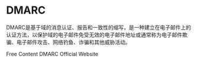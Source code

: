 # DMARC

DMARC是基于域的消息认证、报告和一致性的缩写，是一种建立在电子邮件上的认证方法，以保护域的电子邮件免受无效的电子邮件地址或通常称为电子邮件欺骗、电子邮件攻击、网络钓鱼、诈骗和其他威胁活动。

<ResourceGroupTitle>Free Content</ResourceGroupTitle>
<BadgeLink colorScheme='yellow' badgeText='Read' href='https://dmarc.org/'>DMARC Official Website</BadgeLink>